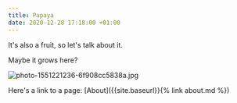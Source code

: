 ```yaml
---
title: Papaya
date: 2020-12-28 17:18:00 +01:00
---
```


It's also a fruit, so let's talk about it.

Maybe it grows here? 

![photo-1551221236-6f908cc5838a.jpg](/uploads/photo-1551221236-6f908cc5838a.jpg)

Here's a link to a page: [About]({{site.baseurl}}{% link about.md %})